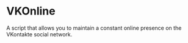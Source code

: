 # VKOnline
A script that allows you to maintain a constant online presence on the VKontakte social network.
